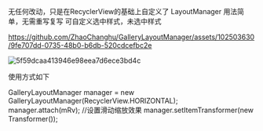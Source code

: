 无任何改动，只是在RecyclerView的基础上自定义了  LayoutManager
用法简单，无需重写复写
可自定义选中样式，未选中样式



https://github.com/ZhaoChanghu/GalleryLayoutManager/assets/102503630/9fe707dd-0735-48b0-b6db-520cdcefbc2e

![5f59dcaa413946e98eea7d6ece3bd4c](https://github.com/ZhaoChanghu/GalleryLayoutManager/assets/102503630/0f3b2c24-4d4e-49c6-94e8-4e736717f6ea)


使用方式如下

GalleryLayoutManager manager = new GalleryLayoutManager(RecyclerView.HORIZONTAL);  
        manager.attach(mRv);
        //设置滑动缩放效果
        manager.setItemTransformer(new Transformer());
